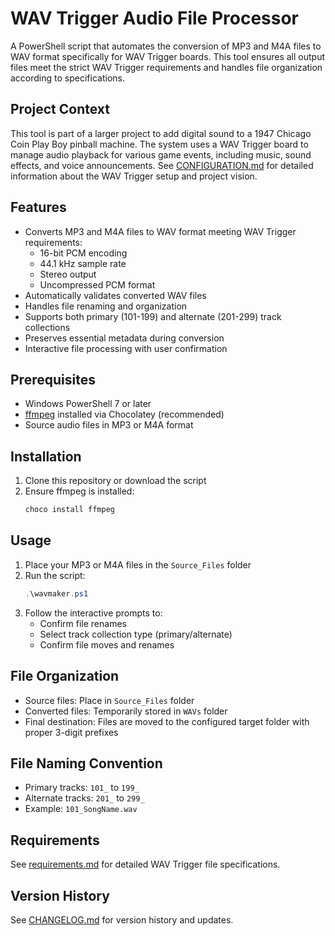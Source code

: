 # WAV Trigger Audio File Processor

A PowerShell script that automates the conversion of MP3 and M4A files to WAV format specifically for WAV Trigger boards. This tool ensures all output files meet the strict WAV Trigger requirements and handles file organization according to specifications.

## Project Context
This tool is part of a larger project to add digital sound to a 1947 Chicago Coin Play Boy pinball machine. The system uses a WAV Trigger board to manage audio playback for various game events, including music, sound effects, and voice announcements. See [CONFIGURATION.md](CONFIGURATION.md) for detailed information about the WAV Trigger setup and project vision.

## Features

- Converts MP3 and M4A files to WAV format meeting WAV Trigger requirements:
  - 16-bit PCM encoding
  - 44.1 kHz sample rate
  - Stereo output
  - Uncompressed PCM format
- Automatically validates converted WAV files
- Handles file renaming and organization
- Supports both primary (101-199) and alternate (201-299) track collections
- Preserves essential metadata during conversion
- Interactive file processing with user confirmation

## Prerequisites

- Windows PowerShell 7 or later
- [ffmpeg](https://ffmpeg.org/) installed via Chocolatey (recommended)
- Source audio files in MP3 or M4A format

## Installation

1. Clone this repository or download the script
2. Ensure ffmpeg is installed:
   ```powershell
   choco install ffmpeg
   ```

## Usage

1. Place your MP3 or M4A files in the `Source_Files` folder
2. Run the script:
   ```powershell
   .\wavmaker.ps1
   ```
3. Follow the interactive prompts to:
   - Confirm file renames
   - Select track collection type (primary/alternate)
   - Confirm file moves and renames

## File Organization

- Source files: Place in `Source_Files` folder
- Converted files: Temporarily stored in `WAVs` folder
- Final destination: Files are moved to the configured target folder with proper 3-digit prefixes

## File Naming Convention

- Primary tracks: `101_` to `199_`
- Alternate tracks: `201_` to `299_`
- Example: `101_SongName.wav`

## Requirements

See [requirements.md](requirements.md) for detailed WAV Trigger file specifications.

## Version History

See [CHANGELOG.md](CHANGELOG.md) for version history and updates. 